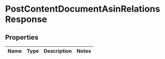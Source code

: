 # PostContentDocumentAsinRelationsResponse

## Properties
Name | Type | Description | Notes
------------ | ------------- | ------------- | -------------
